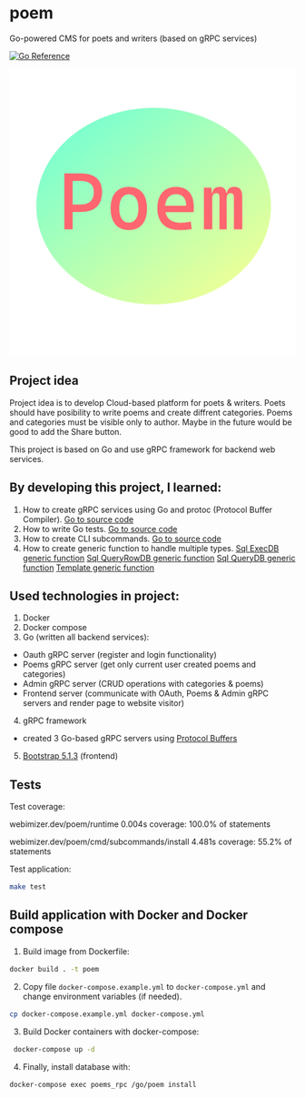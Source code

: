 # poem

Go-powered CMS for poets and writers (based on gRPC services)

[![Go Reference](https://pkg.go.dev/badge/webimizer.dev/poem.svg)](https://pkg.go.dev/webimizer.dev/poem)

![Poem](cmd/subcommands/adminfrontend/assets/img/poem_logo.png "Poem")

## Project idea

Project idea is to develop Cloud-based platform for poets & writers. Poets should have posibility to write poems and create diffrent categories. Poems and categories must be visible only to author. Maybe in the future would be good to add the Share button. 

This project is based on Go and use gRPC framework for backend web services. 

## By developing this project, I learned:

1. How to create gRPC services using Go and protoc (Protocol Buffer Compiler). [Go to source code](https://github.com/vaclovas2020/poem/blob/main/poems/poems.proto)
2. How to write Go tests. [Go to source code](https://github.com/vaclovas2020/poem/blob/main/poem_test.go)
3. How to create CLI subcommands. [Go to source code](https://github.com/vaclovas2020/poem/blob/main/cmd/subcommands/subcommands.go)
4. How to create generic function to handle multiple types. [Sql ExecDB generic function](https://github.com/vaclovas2020/poem/blob/main/runtime/db_exec.go) [Sql QueryRowDB generic function](https://github.com/vaclovas2020/poem/blob/main/runtime/db_query_row.go) [Sql QueryDB generic function](https://github.com/vaclovas2020/poem/blob/main/runtime/db_query.go) [Template generic function](https://github.com/vaclovas2020/poem/blob/main/runtime/generic_template.go)

## Used technologies in project:

1. Docker
2. Docker compose
3. Go (written all backend services):
- Oauth gRPC server (register and login functionality)
- Poems gRPC server (get only current user created poems and categories)
- Admin gRPC server  (CRUD operations with categories & poems)
- Frontend server (communicate with OAuth, Poems & Admin gRPC servers and render page to website visitor)
4. gRPC framework
- created 3 Go-based gRPC servers using [Protocol Buffers](https://developers.google.com/protocol-buffers/docs/gotutorial)
5. [Bootstrap 5.1.3](https://getbootstrap.com/docs/5.1/getting-started/introduction/) (frontend)

## Tests

Test coverage:

webimizer.dev/poem/runtime	0.004s	coverage: 100.0% of statements

webimizer.dev/poem/cmd/subcommands/install	4.481s	coverage: 55.2% of statements

Test application:
```sh
make test
```

## Build application with Docker and Docker compose

1. Build image from Dockerfile:
```sh
docker build . -t poem
```
2. Copy file ```docker-compose.example.yml``` to ```docker-compose.yml``` and change environment variables (if needed).

```sh
cp docker-compose.example.yml docker-compose.yml
```

3. Build Docker containers with docker-compose:
```sh
 docker-compose up -d
```
4. Finally, install database with:
```sh
docker-compose exec poems_rpc /go/poem install
```